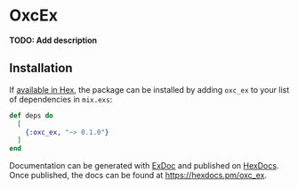 # OxcEx

**TODO: Add description**

## Installation

If [available in Hex](https://hex.pm/docs/publish), the package can be installed
by adding `oxc_ex` to your list of dependencies in `mix.exs`:

```elixir
def deps do
  [
    {:oxc_ex, "~> 0.1.0"}
  ]
end
```

Documentation can be generated with [ExDoc](https://github.com/elixir-lang/ex_doc)
and published on [HexDocs](https://hexdocs.pm). Once published, the docs can
be found at <https://hexdocs.pm/oxc_ex>.

